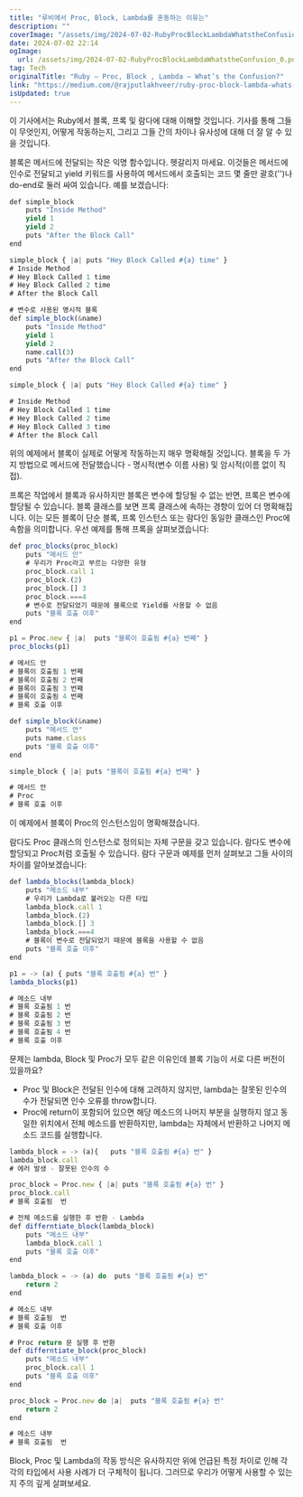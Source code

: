 ```yaml
---
title: "루비에서 Proc, Block, Lambda를 혼동하는 이유는"
description: ""
coverImage: "/assets/img/2024-07-02-RubyProcBlockLambdaWhatstheConfusion_0.png"
date: 2024-07-02 22:14
ogImage: 
  url: /assets/img/2024-07-02-RubyProcBlockLambdaWhatstheConfusion_0.png
tag: Tech
originalTitle: "Ruby — Proc, Block , Lambda — What’s the Confusion?"
link: "https://medium.com/@rajputlakhveer/ruby-proc-block-lambda-whats-the-confusion-8d624f67a37a"
isUpdated: true
---
```





이 기사에서는 Ruby에서 블록, 프록 및 람다에 대해 이해할 것입니다. 기사를 통해 그들이 무엇인지, 어떻게 작동하는지, 그리고 그들 간의 차이나 유사성에 대해 더 잘 알 수 있을 것입니다.

블록은 메서드에 전달되는 작은 익명 함수입니다. 헷갈리지 마세요. 이것들은 메서드에 인수로 전달되고 yield 키워드를 사용하여 메서드에서 호출되는 코드 몇 줄만 괄호('')나 do-end로 둘러 싸여 있습니다. 예를 보겠습니다:

```js
def simple_block
    puts "Inside Method"
    yield 1
    yield 2
    puts "After the Block Call"
end

simple_block { |a| puts "Hey Block Called #{a} time" }
# Inside Method
# Hey Block Called 1 time
# Hey Block Called 2 time
# After the Block Call

# 변수로 사용된 명시적 블록
def simple_block(&name)
    puts "Inside Method"
    yield 1
    yield 2
    name.call(3)
    puts "After the Block Call"
end

simple_block { |a| puts "Hey Block Called #{a} time" } 

# Inside Method
# Hey Block Called 1 time
# Hey Block Called 2 time
# Hey Block Called 3 time
# After the Block Call
```

위의 예제에서 블록이 실제로 어떻게 작동하는지 매우 명확해질 것입니다. 블록을 두 가지 방법으로 메서드에 전달했습니다 - 명시적(변수 이름 사용) 및 암시적(이름 없이 직접).

<div class="content-ad"></div>

프록은 작업에서 블록과 유사하지만 블록은 변수에 할당될 수 없는 반면, 프록은 변수에 할당될 수 있습니다. 블록 클래스를 보면 프록 클래스에 속하는 경향이 있어 더 명확해집니다. 이는 모든 블록이 단순 블록, 프록 인스턴스 또는 람다인 동일한 클래스인 Proc에 속함을 의미합니다. 우선 예제를 통해 프록을 살펴보겠습니다:

```js
def proc_blocks(proc_block)
    puts "메서드 안"
    # 우리가 Proc라고 부르는 다양한 유형
    proc_block.call 1
    proc_block.(2)
    proc_block.[] 3
    proc_block.===4
    # 변수로 전달되었기 때문에 블록으로 Yield를 사용할 수 없음
    puts "블록 호출 이후"
end

p1 = Proc.new { |a|  puts "블록이 호출됨 #{a} 번째" }
proc_blocks(p1)

# 메서드 안
# 블록이 호출됨 1 번째
# 블록이 호출됨 2 번째
# 블록이 호출됨 3 번째
# 블록이 호출됨 4 번째
# 블록 호출 이후

def simple_block(&name)
    puts "메서드 안"
    puts name.class
    puts "블록 호출 이후"
end

simple_block { |a| puts "블록이 호출됨 #{a} 번째" } 

# 메서드 안
# Proc
# 블록 호출 이후
```

이 예제에서 블록이 Proc의 인스턴스임이 명확해졌습니다.

람다도 Proc 클래스의 인스턴스로 정의되는 자체 구문을 갖고 있습니다. 람다도 변수에 할당되고 Proc처럼 호출될 수 있습니다. 람다 구문과 예제를 먼저 살펴보고 그들 사이의 차이를 알아보겠습니다:

<div class="content-ad"></div>

```js
def lambda_blocks(lambda_block)
    puts "메소드 내부"
    # 우리가 Lambda로 불러오는 다른 타입
    lambda_block.call 1
    lambda_block.(2)
    lambda_block.[] 3
    lambda_block.===4
    # 블록이 변수로 전달되었기 때문에 블록을 사용할 수 없음
    puts "블록 호출 이후"
end

p1 = -> (a) { puts "블록 호출됨 #{a} 번" }
lambda_blocks(p1)

# 메소드 내부
# 블록 호출됨 1 번
# 블록 호출됨 2 번
# 블록 호출됨 3 번
# 블록 호출됨 4 번
# 블록 호출 이후
```

문제는 lambda, Block 및 Proc가 모두 같은 이유인데 블록 기능이 서로 다른 버전이 있을까요?

- Proc 및 Block은 전달된 인수에 대해 고려하지 않지만, lambda는 잘못된 인수의 수가 전달되면 인수 오류를 throw합니다.
- Proc에 return이 포함되어 있으면 해당 메소드의 나머지 부분을 실행하지 않고 동일한 위치에서 전체 메소드를 반환하지만, lambda는 자체에서 반환하고 나머지 메소드 코드를 실행합니다.

```js
lambda_block = -> (a){   puts "블록 호출됨 #{a} 번" }
lambda_block.call
# 에러 발생 - 잘못된 인수의 수

proc_block = Proc.new { |a| puts "블록 호출됨 #{a} 번" }
proc_block.call
# 블록 호출됨  번

# 전체 메소드를 실행한 후 반환 - Lambda
def differntiate_block(lambda_block)
    puts "메소드 내부"
    lambda_block.call 1
    puts "블록 호출 이후"
end

lambda_block = -> (a) do  puts "블록 호출됨 #{a} 번"
    return 2
end

# 메소드 내부
# 블록 호출됨  번
# 블록 호출 이후

# Proc return 문 실행 후 반환
def differntiate_block(proc_block)
    puts "메소드 내부"
    proc_block.call 1
    puts "블록 호출 이후"
end

proc_block = Proc.new do |a|  puts "블록 호출됨 #{a} 번"
    return 2
end

# 메소드 내부
# 블록 호출됨  번
```

<div class="content-ad"></div>

Block, Proc 및 Lambda의 작동 방식은 유사하지만 위에 언급된 특정 차이로 인해 각각의 타입에서 사용 사례가 더 구체적이 됩니다. 그러므로 우리가 어떻게 사용할 수 있는지 주의 깊게 살펴보세요.
